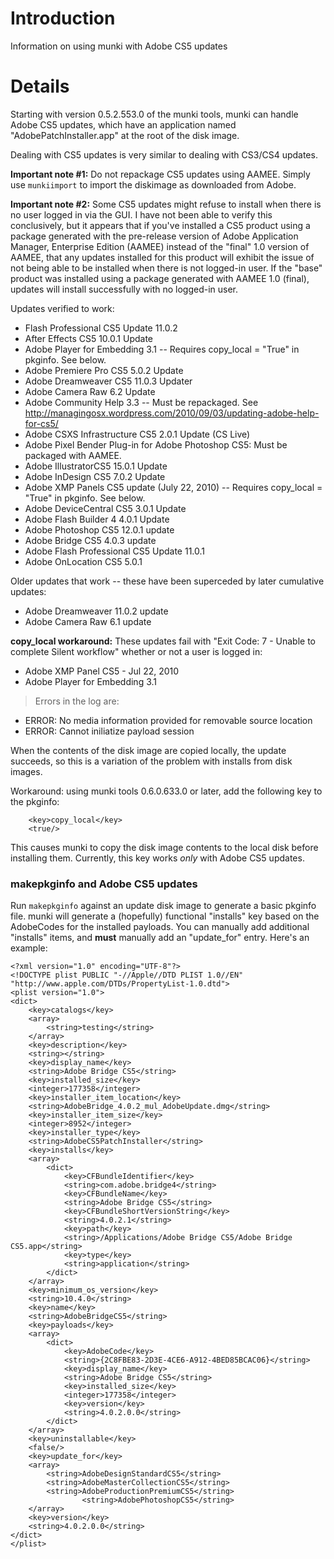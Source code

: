 # Introduction #

Information on using munki with Adobe CS5 updates


# Details #

Starting with version 0.5.2.553.0 of the munki tools, munki can handle Adobe CS5 updates, which have an application named "AdobePatchInstaller.app" at the root of the disk image.

Dealing with CS5 updates is very similar to dealing with CS3/CS4 updates.

**Important note #1:** Do not repackage CS5 updates using AAMEE. Simply use `munkiimport` to import the diskimage as downloaded from Adobe.

**Important note #2:** Some CS5 updates might refuse to install when there is no user logged in via the GUI.  I have not been able to verify this conclusively, but it appears that if you've installed a CS5 product using a package generated with the pre-release version of Adobe Application Manager, Enterprise Edition (AAMEE) instead of the "final" 1.0 version of AAMEE, that any updates installed for this product will exhibit the issue of not being able to be installed when there is not logged-in user. If the "base" product was installed using a package generated with AAMEE 1.0 (final), updates will install successfully with no logged-in user.

Updates verified to work:

  * Flash Professional CS5 Update 11.0.2
  * After Effects CS5 10.0.1 Update
  * Adobe Player for Embedding 3.1 -- Requires copy\_local = "True" in pkginfo. See below.
  * Adobe Premiere Pro CS5 5.0.2 Update
  * Adobe Dreamweaver CS5 11.0.3 Updater
  * Adobe Camera Raw 6.2 Update
  * Adobe Community Help 3.3 -- Must be repackaged. See http://managingosx.wordpress.com/2010/09/03/updating-adobe-help-for-cs5/
  * Adobe CSXS Infrastructure CS5 2.0.1 Update (CS Live)
  * Adobe Pixel Bender Plug-in for Adobe Photoshop CS5: Must be packaged with AAMEE.
  * Adobe IllustratorCS5 15.0.1 Update
  * Adobe InDesign CS5 7.0.2 Update
  * Adobe XMP Panels CS5 update (July 22, 2010) -- Requires copy\_local = "True" in pkginfo. See below.
  * Adobe DeviceCentral CS5 3.0.1 Update
  * Adobe Flash Builder 4 4.0.1 Update
  * Adobe Photoshop CS5 12.0.1 update
  * Adobe Bridge CS5 4.0.3 update
  * Adobe Flash Professional CS5 Update 11.0.1
  * Adobe OnLocation CS5 5.0.1

Older updates that work -- these have been superceded by later cumulative updates:

  * Adobe Dreamweaver 11.0.2 update
  * Adobe Camera Raw 6.1 update

**copy\_local workaround:**
These updates fail with "Exit Code: 7 - Unable to complete Silent workflow" whether or not a user is logged in:

  * Adobe XMP Panel CS5 - Jul 22, 2010
  * Adobe Player for Embedding 3.1

> Errors in the log are:

  * ERROR: No media information provided for removable source location
  * ERROR: Cannot iniliatize payload session

When the contents of the disk image are copied locally, the update succeeds, so this is a variation of the problem with installs from disk images.

Workaround: using munki tools 0.6.0.633.0 or later, add the following key to the pkginfo:
```
	<key>copy_local</key>
	<true/>
```
This causes munki to copy the disk image contents to the local disk before installing them. Currently, this key works _only_ with Adobe CS5 updates.

### makepkginfo and Adobe CS5 updates ###

Run `makepkginfo` against an update disk image to generate a basic pkginfo file. munki will generate a (hopefully) functional "installs" key based on the AdobeCodes for the installed payloads. You can manually add additional "installs" items, and **must** manually add an "update\_for" entry. Here's an example:

```
<?xml version="1.0" encoding="UTF-8"?>
<!DOCTYPE plist PUBLIC "-//Apple//DTD PLIST 1.0//EN" "http://www.apple.com/DTDs/PropertyList-1.0.dtd">
<plist version="1.0">
<dict>
	<key>catalogs</key>
	<array>
		<string>testing</string>
	</array>
	<key>description</key>
	<string></string>
	<key>display_name</key>
	<string>Adobe Bridge CS5</string>
	<key>installed_size</key>
	<integer>177358</integer>
	<key>installer_item_location</key>
	<string>AdobeBridge_4.0.2_mul_AdobeUpdate.dmg</string>
	<key>installer_item_size</key>
	<integer>8952</integer>
	<key>installer_type</key>
	<string>AdobeCS5PatchInstaller</string>
	<key>installs</key>
	<array>
		<dict>
			<key>CFBundleIdentifier</key>
			<string>com.adobe.bridge4</string>
			<key>CFBundleName</key>
			<string>Adobe Bridge CS5</string>
			<key>CFBundleShortVersionString</key>
			<string>4.0.2.1</string>
			<key>path</key>
			<string>/Applications/Adobe Bridge CS5/Adobe Bridge CS5.app</string>
			<key>type</key>
			<string>application</string>
		</dict>
	</array>
	<key>minimum_os_version</key>
	<string>10.4.0</string>
	<key>name</key>
	<string>AdobeBridgeCS5</string>
	<key>payloads</key>
	<array>
		<dict>
			<key>AdobeCode</key>
			<string>{2C8FBE83-2D3E-4CE6-A912-4BED85BCAC06}</string>
			<key>display_name</key>
			<string>Adobe Bridge CS5</string>
			<key>installed_size</key>
			<integer>177358</integer>
			<key>version</key>
			<string>4.0.2.0.0</string>
		</dict>
	</array>
	<key>uninstallable</key>
	<false/>
	<key>update_for</key>
	<array>
		<string>AdobeDesignStandardCS5</string>
		<string>AdobeMasterCollectionCS5</string>
		<string>AdobeProductionPremiumCS5</string>
                <string>AdobePhotoshopCS5</string>
	</array>
	<key>version</key>
	<string>4.0.2.0.0</string>
</dict>
</plist>
```